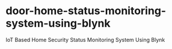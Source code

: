 # door-home-status-monitoring-system-using-blynk
 IoT Based Home Security Status Monitoring System Using Blynk
